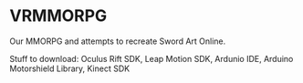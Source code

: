 # VRMMORPG
Our MMORPG and attempts to recreate Sword Art Online. 

Stuff to download:
Oculus Rift SDK, Leap Motion SDK, Ardunio IDE, Arduino Motorshield Library, Kinect SDK
